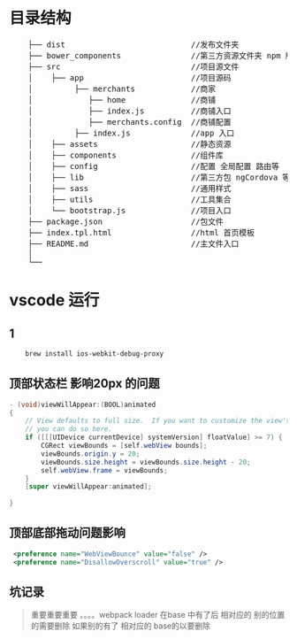 # 目录结构  
<pre>
    ├── dist                           //发布文件夹
    ├── bower_components               //第三方资源文件夹 npm 版本没有的
    ├── src                            //项目源文件
    │    ├── app                       //项目源码    
    │         ├── merchants            //商家
    │            ├── home              //商铺
    │            ├── index.js          //商铺入口
    │            ├── merchants.config  //商铺配置
    │         ├── index.js             //app 入口    
    │    ├── assets                    //静态资源 
    │    ├── components                //组件库 
    │    ├── config                    //配置 全局配置 路由等 
    │    ├── lib                       //第三方包 ngCordova 等文件 
    │    ├── sass                      //通用样式
    │    ├── utils                     //工具集合
    │    └── bootstrap.js              //项目入口 
    ├── package.json                   //包文件
    ├── index.tpl.html                 //html 首页模板
    ├── README.md                      //主文件入口
    │
    └──
</pre>  


# vscode 运行

## 1
```bash
    brew install ios-webkit-debug-proxy
```
## 顶部状态栏 影响20px 的问题
``` java
- (void)viewWillAppear:(BOOL)animated
{
    // View defaults to full size.  If you want to customize the view's size, or its subviews (e.g. webView),
    // you can do so here.
    if ([[[UIDevice currentDevice] systemVersion] floatValue] >= 7) {
        CGRect viewBounds = [self.webView bounds];
        viewBounds.origin.y = 20;
        viewBounds.size.height = viewBounds.size.height - 20;
        self.webView.frame = viewBounds;
    }
    [super viewWillAppear:animated];
    
}
```

## 顶部底部拖动问题影响
```xml
 <preference name="WebViewBounce" value="false" />
 <preference name="DisallowOverscroll" value="true" />
```

## 坑记录
>  重要重要重要 。。。。webpack loader 在base 中有了后 相对应的 别的位置的需要删除  如果别的有了 相对应的 base的以要删除
